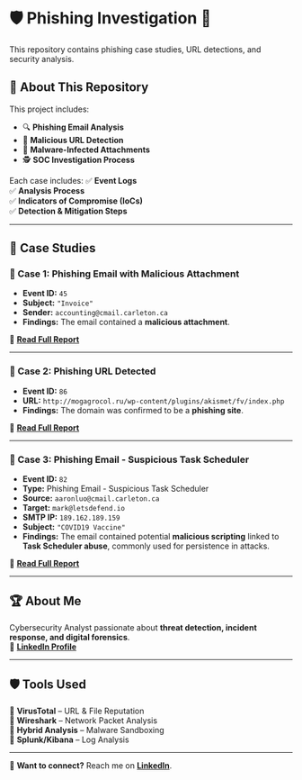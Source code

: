 # 🛡️ Phishing Investigation 🚨  
This repository contains phishing case studies, URL detections, and security analysis.

## 📖 About This Repository  
This project includes:
- 🔍 **Phishing Email Analysis**
- 🚨 **Malicious URL Detection**
- 🦠 **Malware-Infected Attachments**
- 🕵️ **SOC Investigation Process**

Each case includes:
✅ **Event Logs**  
✅ **Analysis Process**  
✅ **Indicators of Compromise (IoCs)**  
✅ **Detection & Mitigation Steps**  

---

## 📂 Case Studies  
### 📌 Case 1: Phishing Email with Malicious Attachment  
- **Event ID:** `45`
- **Subject:** `"Invoice"`
- **Sender:** `accounting@cmail.carleton.ca`
- **Findings:** The email contained a **malicious attachment**.

📄 **[Read Full Report](https://1drv.ms/w/c/fb091a92e6eb7d25/EQsmMd2twY9FuEMf1G5NjncB_NcGDoxGivDdpoqwjjlVew?e=dmFy9v)**  

---

### 📌 Case 2: Phishing URL Detected  
- **Event ID:** `86`
- **URL:** `http://mogagrocol.ru/wp-content/plugins/akismet/fv/index.php`
- **Findings:** The domain was confirmed to be a **phishing site**.

📄 **[Read Full Report](https://1drv.ms/w/c/fb091a92e6eb7d25/EdwIfy_CanxFhg9gwjzSKpUB1YWGH8zM05uYEje6MUOWIA)**  

---

### 📌 Case 3: Phishing Email - Suspicious Task Scheduler  
- **Event ID:** `82`  
- **Type:** Phishing Email - Suspicious Task Scheduler  
- **Source:** `aaronluo@cmail.carleton.ca`  
- **Target:** `mark@letsdefend.io`  
- **SMTP IP:** `189.162.189.159`  
- **Subject:** `"COVID19 Vaccine"`  
- **Findings:** The email contained potential **malicious scripting** linked to **Task Scheduler abuse**, commonly used for persistence in attacks.  

📄 **[Read Full Report](https://1drv.ms/w/c/fb091a92e6eb7d25/Ec-nmVNo96REgcVtatlGjzkBUA52idZUwxI8tVAFQNlnkg)**  

---

## 🏆 About Me  
Cybersecurity Analyst passionate about **threat detection, incident response, and digital forensics**.  
🔗 **[LinkedIn Profile](https://linkedin.com/in/yourname)**  

---

## 🛡️ Tools Used  
🔹 **VirusTotal** – URL & File Reputation  
🔹 **Wireshark** – Network Packet Analysis  
🔹 **Hybrid Analysis** – Malware Sandboxing  
🔹 **Splunk/Kibana** – Log Analysis  

---
📌 **Want to connect?** Reach me on **[LinkedIn](https://linkedin.com/in/yourname)**.  
